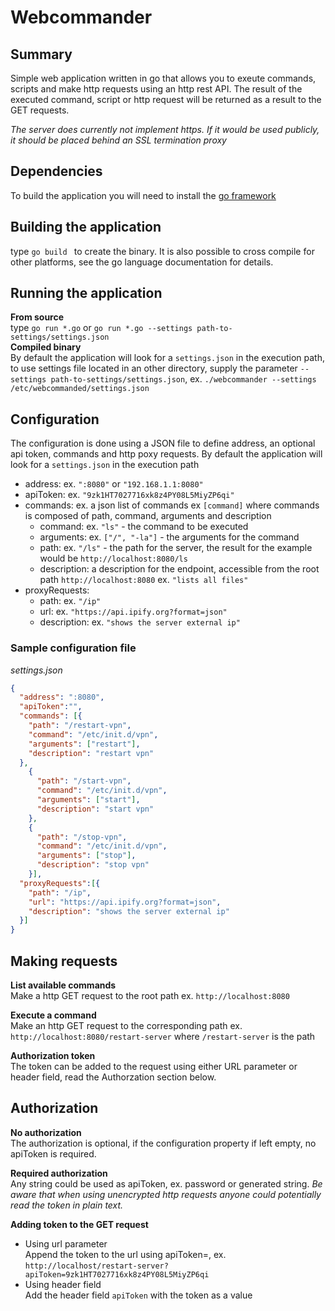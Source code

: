 # Webcommander
## Summary
Simple web application written in go that allows you to exeute commands, scripts and make http requests using an http rest API.
The result of the executed command, script or http request will be returned as a result to the GET requests.

*The server does currently not implement https. If it would be used publicly, it should be placed behind an SSL termination proxy*

## Dependencies
To build the application you will need to install the [go framework](https://golang.org/)
 
## Building the application
type `go build ` to create the binary. It is also possible to cross compile for other platforms, see the go language documentation for details.

## Running the application
**From source**  
type `go run *.go` or `go run *.go --settings path-to-settings/settings.json`  
**Compiled binary**  
By default the application will look for a `settings.json` in the execution path, to use settings file located in an other directory, supply the parameter `--settings path-to-settings/settings.json`, ex. `./webcommander --settings /etc/webcommanded/settings.json`

## Configuration
The configuration is done using a JSON file to define address, an optional api token, commands and http poxy requests.
By default the application will look for a `settings.json` in the execution path 

* address: ex. `":8080"` or `"192.168.1.1:8080"`
* apiToken: ex. `"9zk1HT7027716xk8z4PY08L5MiyZP6qi"`
* commands: ex. a json list of commands ex `[command]` where commands is composed of path, command, arguments and description
    * command: ex. `"ls"` - the command to be executed
    * arguments: ex. `["/", "-la"]` - the arguments for the command
    * path: ex. `"/ls"` - the path for the server, the result for the example would be `http://localhost:8080/ls`
    * description: a description for the endpoint, accessible from the root path `http://localhost:8080` ex. `"lists all files"`
* proxyRequests:
    * path: ex. `"/ip"`
    * url: ex. `"https://api.ipify.org?format=json"`
    * description: ex. `"shows the server external ip"`

### Sample configuration file
*settings.json*
```json
{
  "address": ":8080",
  "apiToken":"",
  "commands": [{
    "path": "/restart-vpn",
    "command": "/etc/init.d/vpn",
    "arguments": ["restart"],
    "description": "restart vpn"
  },
    {
      "path": "/start-vpn",
      "command": "/etc/init.d/vpn",
      "arguments": ["start"],
      "description": "start vpn"
    },
    {
      "path": "/stop-vpn",
      "command": "/etc/init.d/vpn",
      "arguments": ["stop"],
      "description": "stop vpn"
    }],
  "proxyRequests":[{
    "path": "/ip",
    "url": "https://api.ipify.org?format=json",
    "description": "shows the server external ip"
  }]
}

```

## Making requests

**List available commands**    
Make a http GET request to the root path ex. `http://localhost:8080`

**Execute a command**   
Make an http GET request to the corresponding path ex. `http://localhost:8080/restart-server` where `/restart-server` is the path

**Authorization token**   
The token can be added to the request using either URL parameter or header field, read the Authorzation section below.

## Authorization
 
**No authorization**  
The authorization is optional, if the configuration property if left empty, no apiToken is required.

**Required authorization**  
Any string could be used as apiToken, ex. password or generated string.
*Be aware that when using unencrypted http requests anyone could potentially read the token in plain text.*
 
**Adding token to the GET request**   
* Using url parameter  
    Append the token to the url using apiToken=<token>, ex. `http://localhost/restart-server?apiToken=9zk1HT7027716xk8z4PY08L5MiyZP6qi`
* Using header field   
    Add the header field `apiToken` with the token as a value

